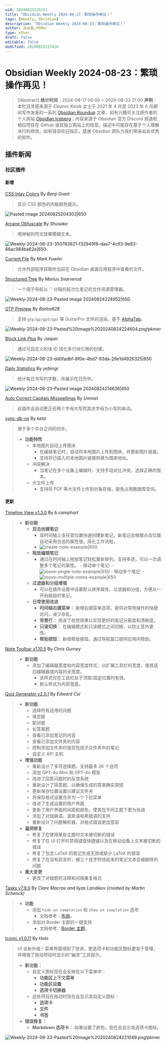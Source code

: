 ```yaml
---
uid: 20240825225211
title: "Obsidian Weekly 2024-08-23：繁琐操作再见！"
tags: [Weekly, Obsidian]
description: "Obsidian Weekly 2024-08-23：繁琐操作再见！"
author: 淡水鱼,PKMer
type: other
draft: false
editable: false
modified: 20240825225426
---
```


# Obsidian Weekly 2024-08-23：繁琐操作再见！

> [!Abstract]
> **统计时间**：2024-08-17 00:00 ~ 2024-08-23 21:00
> **声明**：本栏目灵感来源于 _Eleanor Konik_ 女士于 2021 年 4 月至 2023 年 6 月期间写作发表的一系列 [Obsidian Roundup](https://www.eleanorkonik.com/tag/roundup/) 文章，如有兴趣可关注原作者的个人网站 [Obsidian Iceberg](https://www.eleanorkonik.com/)；内容来源于 Obsidian 官方 Discord 频道和相应项目在 Github 或其独立网站上的信息。描述中可能存在基于个人理解进行的修改，如有错谬欢迎指正。感谢 Obsidian 团队为我们带来如此优秀的软件。

## 插件新闻

### 社区插件

#### 新增

[CSS Inlay Colors](https://obsidian.md/plugins?id=css-inlay-colors) By _Benji Grant_

> 显示 CSS 颜色的内联颜色提示。

![Pasted image 20240825204303|650](https://cdn.pkmer.cn/images/Pasted%20image%2020240825204303.png!pkmer)

[Arcane Obfuscate](https://obsidian.md/plugins?id=arcane-obfuscate) By _Shusako_

> 用神秘的符文效果模糊文本。

![Weekly-2024-08-23-350783621-f32949f8-daa7-4c93-9e83-86ac984be62e|650](https://cdn.pkmer.cn/images/Weekly-2024-08-23-350783621-f32949f8-daa7-4c93-9e83-86ac984be62e.gif!pkmer)

[Current File](https://obsidian.md/plugins?id=current-file) By _Mark Fowler_

> 允许外部程序获取你当前在 Obsidian 桌面应用程序中查看的文件。

[Structured Tree](https://obsidian.md/plugins?id=structured-tree) By _Marius Svarverud_

> 一个用于导航以 '.' 分隔的层次化笔记的文件资源管理器。

![Weekly-2024-08-23-Pasted image 20240824224952|650](https://cdn.pkmer.cn/images/Weekly-2024-08-23-Pasted%20image%2020240824224952.png!pkmer)

[GTP Preview](https://obsidian.md/plugins?id=gtp-preview) By _Barba828_

> 支持 `gtp/gp/gp5/gpx` 等 GuitarPro 文件的渲染。基于 [AlphaTab](https://alphatab.net/)。

![Weekly-2024-08-23-Pasted%20image%2020240824224604.png!pkmer](https://cdn.pkmer.cn/images/Weekly-2024-08-23-Pasted%20image%2020240824224604.png!pkmer)

[Block Link Plus](https://obsidian.md/plugins?id=block-link-plus) By _Jasper_

> 通过可自定义的块 ID 简化多行块引用的创建。

![Weekly-2024-08-23-dd0fadbf-8f0e-4bd7-93da-29e1d4926325|650](https://cdn.pkmer.cn/images/Weekly-2024-08-23-dd0fadbf-8f0e-4bd7-93da-29e1d4926325.gif)

[Daily Statistics](https://obsidian.md/plugins?id=daily-statistics) By _yefengr_

> 统计每日书写的字数，并展示在日历中。

![Weekly-2024-08-23-Pasted image 20240824214636|650](https://cdn.pkmer.cn/images/Weekly-2024-08-23-Pasted%20image%2020240824214636.png!pkmer)

[Auto Correct Capitals Misspellings](https://obsidian.md/plugins?id=auto-correct-capitals) By _Ummel_

> 此插件会自动更正前两个字母大写而其余字母为小写的单词。

[sync-db-os](https://obsidian.md/plugins?id=sync-db-os) By _ketd_

> 用于多个平台之间的同步。
> - **功能特性**
> 	- 本地图片自动上传图床
> 		- 在编辑笔记时，自动将本地图片上传到图床，并更新图片链接。
> 		- 支持将已插入的本地图片链接转换为图床地址。
> 	- 冲突解决
> 		- 当笔记在多个设备上编辑时，支持手动对比冲突，选择正确的版本。
> 	- 大文件上传
> 		- 支持将 PDF 等大文件上传到对象存储，避免占用数据库空间。

#### 更新

[Timeline View v1.3.0](https://github.com/b-camphart/timeline-view/releases/tag/1.3.0) By _b.camphart_

> - **新功能**
> 	- **双击创建笔记**
> 	    - 双时间轴上击任意位置快速创建新笔记。新笔记会根据点击位置自动采用合适的属性值，简化工作流程。
> 	    - ![create-note-example|650](https://cdn.pkmer.cn/images/create-note-example.gif!pkmer)
> 	- **拖放编辑笔记**
> 	    - 通过在时间轴上拖放笔记轻松重新排列。支持多选，可以一次调整多个笔记的属性。
> 		      - 移动单个笔记:
> 			      - ![move-single-note-example|650](https://cdn.pkmer.cn/images/move-single-note-example.gif!pkmer)
> 		      - 移动多个笔记:
> 			      - ![move-multiple-notes-example|650](https://cdn.pkmer.cn/images/move-multiple-notes-example.gif!pkmer)
> 	- **过滤器和分组增强**
> 		- 可以在插件设置中设置默认排序属性、过滤器和分组，方便从一开始就组织笔记。
> 	- **日常使用改进**
> 		- **时间轴右键菜单：** 新增右键菜单选项，提供对常用操作的快捷访问，减少杂乱。
> 		- **背景行：** 改进了视觉效果以实现更好的笔记分离度和清晰度。
> 		- **只读切换：** 在编辑模式和只读模式之间切换，以防止意外更改。
> 		- **帮助按钮：** 新增帮助按钮，通过导航窗口提供应用内帮助。

[Note Toolbar v1.10.5](https://github.com/chrisgurney/obsidian-note-toolbar/releases/tag/1.10.5) By _Chris Gurney_

> - **新功能**
> 	- 添加了编辑器宽度和内容宽度样式，以扩展工具栏的宽度，使其适应编辑器或内容的全宽度。
> 		- 该样式仅在工具栏处于顶部/固定位置时有效。
> 		- 默认样式为内容宽度。

[Quiz Generator v2.0.1](https://github.com/ECuiDev/obsidian-quiz-generator/releases/tag/2.0.1) By _Edward Cui_

> - **新功能**
> 	- 选择所有适用的问题
> 	- 填空题
> 	- 配对题
> 	- 长答案题
> 	- 查看已添加笔记的内容
> 	- 查看已添加文件夹的内容
> 	- 控制添加文件夹时是否包括子文件夹中的笔记
> 	- 自定义 API 主机
> - **增强功能**
> 	- 重新设计了多项选择题，支持最多 26 个选项
> 	- 添加 GPT-4o Mini 和 GPT-4o 模型
> 	- 改进了回答问题时的反馈系统
> 	- 重新设计了简答题，以确保生成的答案确实简短
> 	- 更新保存位置设置以建议文件夹
> 	- 将保存格式设置合并为一个下拉菜单
> 	- 改进了生成设置的用户界面
> 	- 更新了用户界面的间距和颜色，使其在不同主题下更为协调
> 	- 添加了对瑞典语、波斯语和希腊语的支持
> 	- 重新设计了问题解析器，对格式错误更加宽容
> - **漏洞修复**
> 	- 修复了在使用某些主题时文本被切断的错误
> 	- 修复了在 UI 打开时禁用键盘快捷键以及在移动设备上文本被切断的错误
> 	- 修复了包含 LaTeX 的笔记生成无效或缺少 LaTeX 的错误
> 	- 修复了在没有前言时，被三个连字符括起来的笔记文本会被删除的问题
> - **重大变更**
> 	- 更改了对错题的注释和间隔重复格式

[Tasks v7.9.0](https://github.com/obsidian-tasks-group/obsidian-tasks/releases/tag/7.9.0) By _Clare Macrae and llyas Landikov (created by Martin Schenck)_

> - **功能**
>   - 添加 `hide on completion` 和 `show on completion` 选项
>     - 文档参考：[布局](https://publish.obsidian.md/tasks/Queries/Layout)。
>   - 添加对 Border 主题的一键支持
>     - 文档参考：[Border 主题](https://publish.obsidian.md/tasks/Reference/Status+Collections/Border+Theme)。

[Iconic v1.0.11](https://github.com/gfxholo/iconic/releases/tag/1.0.11) By _Holo_

> UI 全新升级！菜单界面得到了改进，使选项卡和功能区图标更易于管理，并增强了拖动项目时显示的“幽灵”工具提示。
> - **新功能：**
> 	- 自定义图标现在会反映在以下菜单中：
> 		- **功能区上下文菜单**
> 		- **功能区设置**
> 		- **选项卡切换器**
> 	- 这些项目在拖动时现在会显示其自定义图标：
> 		- **选项卡**
> 		- **文件**
> 		- **书签**
> - **错误修复：**
> 	- **Markdown 选项卡：** 如果设置了颜色，现在会显示其选项卡图标。

![Weekly-2024-08-23-Pasted%20image%2020240824221049.png!pkmer](https://cdn.pkmer.cn/images/Weekly-2024-08-23-Pasted%20image%2020240824221049.png!pkmer)
